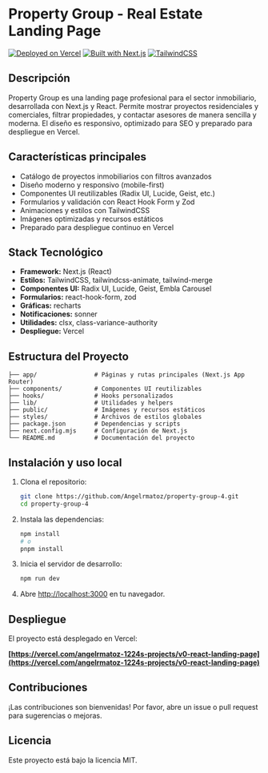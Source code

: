 # Property Group - Real Estate Landing Page

[![Deployed on Vercel](https://img.shields.io/badge/Deployed%20on-Vercel-black?style=for-the-badge&logo=vercel)](https://vercel.com/angelrmatoz-1224s-projects/v0-react-landing-page)
[![Built with Next.js](https://img.shields.io/badge/Built%20with-Next.js-black?style=for-the-badge&logo=next.js)](https://nextjs.org/)
[![TailwindCSS](https://img.shields.io/badge/Styled%20with-TailwindCSS-06B6D4?style=for-the-badge&logo=tailwindcss)](https://tailwindcss.com/)

## Descripción

Property Group es una landing page profesional para el sector inmobiliario, desarrollada con Next.js y React. Permite mostrar proyectos residenciales y comerciales, filtrar propiedades, y contactar asesores de manera sencilla y moderna. El diseño es responsivo, optimizado para SEO y preparado para despliegue en Vercel.

## Características principales

- Catálogo de proyectos inmobiliarios con filtros avanzados
- Diseño moderno y responsivo (mobile-first)
- Componentes UI reutilizables (Radix UI, Lucide, Geist, etc.)
- Formularios y validación con React Hook Form y Zod
- Animaciones y estilos con TailwindCSS
- Imágenes optimizadas y recursos estáticos
- Preparado para despliegue continuo en Vercel

## Stack Tecnológico

- **Framework:** Next.js (React)
- **Estilos:** TailwindCSS, tailwindcss-animate, tailwind-merge
- **Componentes UI:** Radix UI, Lucide, Geist, Embla Carousel
- **Formularios:** react-hook-form, zod
- **Gráficas:** recharts
- **Notificaciones:** sonner
- **Utilidades:** clsx, class-variance-authority
- **Despliegue:** Vercel

## Estructura del Proyecto

```
├── app/                # Páginas y rutas principales (Next.js App Router)
├── components/         # Componentes UI reutilizables
├── hooks/              # Hooks personalizados
├── lib/                # Utilidades y helpers
├── public/             # Imágenes y recursos estáticos
├── styles/             # Archivos de estilos globales
├── package.json        # Dependencias y scripts
├── next.config.mjs     # Configuración de Next.js
└── README.md           # Documentación del proyecto
```

## Instalación y uso local

1. Clona el repositorio:
   ```sh
   git clone https://github.com/Angelrmatoz/property-group-4.git
   cd property-group-4
   ```
2. Instala las dependencias:
   ```sh
   npm install
   # o
   pnpm install
   ```
3. Inicia el servidor de desarrollo:
   ```sh
   npm run dev
   ```
4. Abre [http://localhost:3000](http://localhost:3000) en tu navegador.

## Despliegue

El proyecto está desplegado en Vercel:

**[https://vercel.com/angelrmatoz-1224s-projects/v0-react-landing-page](https://vercel.com/angelrmatoz-1224s-projects/v0-react-landing-page)**

## Contribuciones

¡Las contribuciones son bienvenidas! Por favor, abre un issue o pull request para sugerencias o mejoras.

## Licencia

Este proyecto está bajo la licencia MIT.
